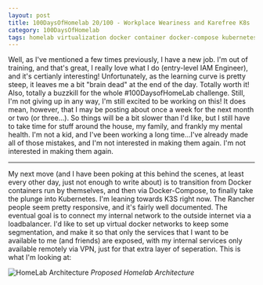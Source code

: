 ```yaml
---
layout: post
title: 100DaysOfHomelab 20/100 - Workplace Weariness and Karefree K8s
category: 100DaysOfHomelab
tags: homelab virtualization docker container docker-compose kubernetes k8s k3s
---
```

Well, as I've mentioned a few times previously, I have a new job. I'm out of training, and that's great, I really love what I do (entry-level IAM Engineer), and it's certianly interesting! Unfortunately, as the learning curve is pretty steep, it leaves me a bit "brain dead" at the end of the day. Totally worth it! Also, totally a buzzkill for the whole #100DaysofHomeLab challenge. Still, I'm not giving up in any way, I'm still excited to be working on this! It does mean, however, that I may be posting about once a week for the next month or two (or three...). So things will be a bit slower than I'd like, but I still have to take time for stuff around the house, my family, and frankly my mental health. I'm not a kid, and I've been working a long time...I've already made all of those mistakes, and I'm not interested in making them again. I'm not interested in making them again.

----

My next move (and I have been poking at this behind the scenes, at least every other day, just not enough to write about) is to transition from Docker containers run by themselves, and then via Docker-Compose, to finally take the plunge into Kubernetes. I'm leaning towards K3S right now. The Rancher people seem pretty responsive, and it's fairly well documented. The eventual goal is to connect my internal network to the outside internet via a loadbalancer. I'd like to set up virtual docker networks to keep some segmentation, and make it so that only the services that I want to be available to me (and friends) are exposed, with my internal services only available remotely via VPN, just for that extra layer of seperation. This is what I'm looking at:

![HomeLab Architecture](img/HomelabArchitecture.png)
_Proposed Homelab Architecture_
